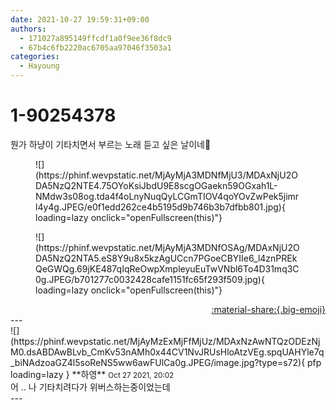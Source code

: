 ```yaml
---
date: 2021-10-27 19:59:31+09:00
authors:
  - 171027a895149ffcdf1a0f9ee36f8dc9
  - 67b4c6fb2220ac6705aa97046f3503a1
categories:
  - Hayoung
---
```


# 1-90254378

<div class="post-container" markdown="1">
<div class="content-container md-sidebar__scrollwrap" markdown="1">

뭔가 하냥이 기타치면서 부르는 노래 듣고 싶은 날이네🤍
<figure markdown="1">
![](https://phinf.wevpstatic.net/MjAyMjA3MDNfMjU3/MDAxNjU2ODA5NzQ2NTE4.75OYoKsiJbdU9E8scgOGaekn59OGxah1L-NMdw3s08og.tda4f4oLnyNuqQyLCGmTIOV4qoYOvZwPek5jimrl4y4g.JPEG/e0f1edd262ce4b5195d9b746b3b7dfbb801.jpg){ loading=lazy onclick="openFullscreen(this)"}
</figure>

<figure markdown="1">
![](https://phinf.wevpstatic.net/MjAyMjA3MDNfOSAg/MDAxNjU2ODA5NzQ2NTA5.eS8Y9u8x5kzAgUCcn7PGoeCBYIIe6_l4znPREkQeGWQg.69jKE487qIqReOwpXmpleyuEuTwVNbl6To4D31mq3C0g.JPEG/b701277c0032428cafe1151fc65f293f509.jpg){ loading=lazy onclick="openFullscreen(this)"}
</figure>


</div>
</div>

<div style="text-align: right;" markdown="1">
<a href="https://weverse.io/fromis9/fanpost/1-90254378" style="text-align: right;">:material-share:{.big-emoji}</a>
</div>
---

<div class="comments-container md-sidebar__scrollwrap" markdown="1">
<div class="comment" markdown="1">
<div class='id-container' markdown="1">
![](https://phinf.wevpstatic.net/MjAyMzExMjFfMjUz/MDAxNzAwNTQzODEzNjM0.dsABDAwBLvb_CmKv53nAMh0x44CV1NvJRUsHloAtzVEg.spqUAHYle7q_biNAdzoaGZ4l5soReNS5ww6awFUlCa0g.JPEG/image.jpg?type=s72){ pfp loading=lazy }
**<span class="artist">하영</span>** <small>Oct 27 2021, 20:02</small><br>
</div>
<div class='comment-body' markdown="1">
어 .. 나 기타치려다가 위버스하는중이었는데
</div>
</div>
</div>
---
